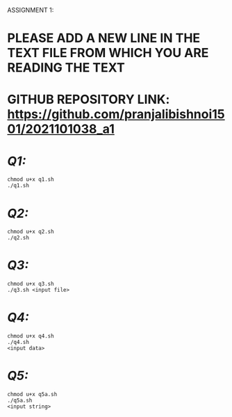 ASSIGNMENT 1:

# **PLEASE ADD A NEW LINE IN THE TEXT FILE FROM WHICH YOU ARE READING THE TEXT**

# **GITHUB REPOSITORY LINK: https://github.com/pranjalibishnoi1501/2021101038_a1**

# ***Q1:***

```
chmod u+x q1.sh
./q1.sh

```
# ***Q2:***

``` 
chmod u+x q2.sh
./q2.sh

```

# ***Q3:***

```
chmod u+x q3.sh
./q3.sh <input file>

```

# ***Q4:***

```
chmod u+x q4.sh
./q4.sh
<input data>

```

# ***Q5:***

```
chmod u+x q5a.sh
./q5a.sh 
<input string>

```